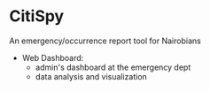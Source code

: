 # CitiSpy
An emergency/occurrence report tool for Nairobians
- Web Dashboard:
    - admin's dashboard at the emergency dept
    - data analysis and visualization
